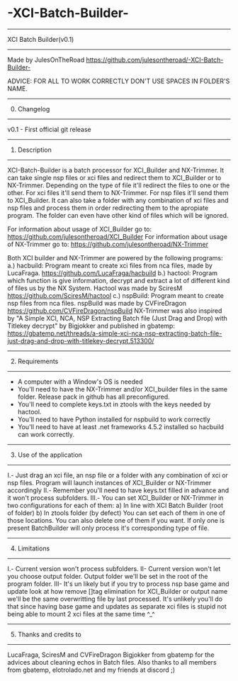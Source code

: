 # -XCI-Batch-Builder-
*****************
XCI Batch Builder(v0.1)
*****************
Made by JulesOnTheRoad
https://github.com/julesontheroad/-XCI-Batch-Builder-

ADVICE: FOR ALL TO WORK CORRECTLY DON'T USE SPACES IN FOLDER'S NAME.

---------------
0. Changelog
---------------

v0.1 - First official git release

---------------
1. Description
---------------

XCI-Batch-Builder is a batch processor for XCI_Builder and NX-Trimmer. 
It can take single nsp files or xci files and redirect them to XCI_Builder or to NX-Trimmer.
Depending on the type of file it'll redirect the files to one or the other. 
For xci files it'll send them to NX-Trimmer.
For nsp files it'll send them to XCI_Builder.
It can also take a folder with any combination of xci files and nsp files and process them in order 
redirecting them to the apropiate program. The folder can even have other kind of files 
which will be ignored.

For information about usage of XCI_Builder go to:
https://github.com/julesontheroad/XCI_Builder
For information about usage of NX-Trimmer go to:
https://github.com/julesontheroad/NX-Trimmer

Both XCI builder and NX-Trimmer are powered by the following programs:
a.) hacbuild: Program meant to create xci files from nca files, made by LucaFraga.
https://github.com/LucaFraga/hacbuild
b.) hactool: Program which function is give information, decrypt and extract a lot of different kind of files us by the NX System.
Hactool was made by SciresM
https://github.com/SciresM/hactool
c.) nspBuild: Program meant to create nsp files from nca files. 
nspBuild was made by CVFireDragon
https://github.com/CVFireDragon/nspBuild
NX-Trimmer was also inspired by "A Simple XCI, NCA, NSP Extracting Batch file (Just Drag and Drop) with Titlekey decrypt"
by Bigjokker and published in gbatemp:
https://gbatemp.net/threads/a-simple-xci-nca-nsp-extracting-batch-file-just-drag-and-drop-with-titlekey-decrypt.513300/

---------------
2. Requirements
---------------

- A computer with a Window's OS is needed
- You'll need to have the NX-Trimmer and/or XCI_builder files in the same folder. Release pack in
github has all preconfigured.
- You'll need to complete keys.txt in ztools with the keys needed by hactool.
- You'll need to have Python installed for nspbuild to work correctly
- You'll need to have at least .net frameworks 4.5.2 installed so hacbuild can work correctly.

-------------------------
3. Use of the application
-------------------------

I.-   Just drag an xci file, an nsp file or a folder with any combination of xci or nsp files.
      Program will launch instances of XCI_Builder or NX-Trimmer accordingly
II.-  Remember you'll need to have keys.txt filled in advance and it won't process subfolders.
III.- You can set XCI_Builder or NX-Trimmer in two configurations for each of them:
      a) In line with XCI Batch Builder (root of folder)
	  b) In ztools folder (by defect)
	  You can set each of them in one of those locations. You can also delete one of them if you want.
	  If only one is present BatchBuilder will only process it's corresponding type of file.
    
--------------
4. Limitations
--------------

I.-   Current version won't process subfolders.
II-   Current version won't let you choose output folder. Output folder we'll be set in the root of the
      program folder.
III-  It's un likely but if you try to process nsp base game and update look at how remove []tag elimination
      for XCI_Builder or output name we'll be the same overwritting file by last processed. It's unlikely you'll
      do that since having base game and updates as separate xci files is stupid not being able to mount 2 xci files
      at the same time ^_^ 

------------------------
5. Thanks and credits to 
------------------------

LucaFraga, SciresM and CVFireDragon 
Bigjokker from gbatemp for the advices about cleaning echos in Batch files.
Also thanks to all members from gbatemp, elotrolado.net and my friends at discord ;)

